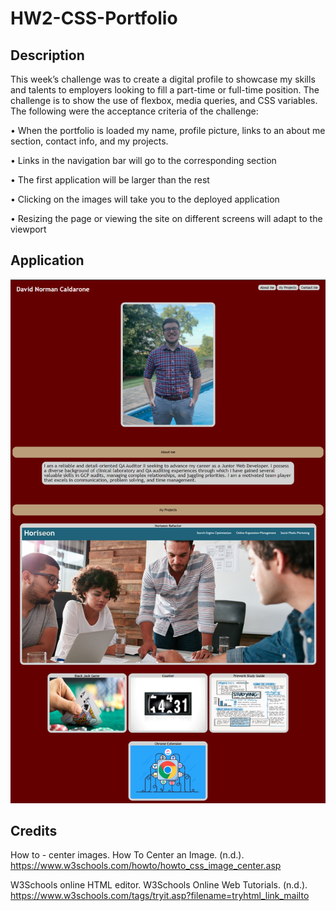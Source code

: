 # HW2-CSS-Portfolio

## Description 

This week’s challenge was to create a digital profile to showcase my skills and talents to employers looking to fill a part-time or full-time position. The challenge is to show the use of flexbox, media queries, and CSS variables. The following were the acceptance criteria of the challenge: 

•	When the portfolio is loaded my name, profile picture, links to an about me section, contact info, and my projects.

•	Links in the navigation bar will go to the corresponding section

•	The first application will be larger than the rest

•	Clicking on the images will take you to the deployed application

•	Resizing the page or viewing the site on different screens will adapt to the viewport

## Application

<img src="./assets/images/website image.png" alt="Image of the deployed portfolio application ">

## Credits

How to - center images. How To Center an Image. (n.d.). https://www.w3schools.com/howto/howto_css_image_center.asp 

W3Schools online HTML editor. W3Schools Online Web Tutorials. (n.d.). https://www.w3schools.com/tags/tryit.asp?filename=tryhtml_link_mailto 
